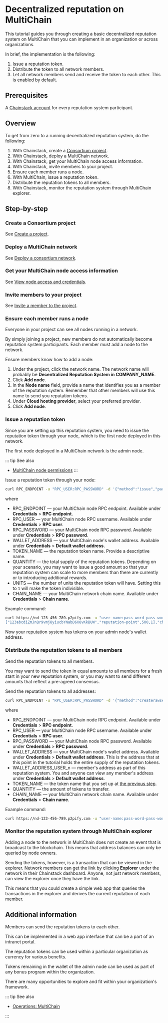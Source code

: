# Decentralized reputation on MultiChain

This tutorial guides you through creating a basic decentralized reputation system on MultiChain that you can implement in an organization or across organizations.

In brief, the implementation is the following:

1. Issue a reputation token.
1. Distribute the token to all network members.
1. Let all network members send and receive the token to each other. This is enabled by default.

## Prerequisites

A [Chainstack account](https://console.chainstack.com/) for every reputation system participant.

## Overview

To get from zero to a running decentralized reputation system, do the following:

1. With Chainstack, create a [Consortium project](/glossary/consortium-project).
1. With Chainstack, deploy a MultiChain network.
1. With Chainstack, get your MultiChain node access information.
1. With Chainstack, invite members to your project.
1. Ensure each member runs a node.
1. With MultiChain, issue a reputation token.
1. Distribute the reputation tokens to all members.
1. With Chainstack, monitor the reputation system through MultiChain explorer.

## Step-by-step

### Create a Consortium project

See [Create a project](/platform/create-a-project).

### Deploy a MultiChain network

See [Deploy a consortium network](/platform/deploy-a-consortium-network).

### Get your MultiChain node access information

See [View node access and credentials](/platform/view-node-access-and-credentials).

### Invite members to your project

See [Invite a member to the project](/platform/invite-a-member-to-the-project).

### Ensure each member runs a node

Everyone in your project can see all nodes running in a network.

By simply joining a project, new members do not automatically become reputation system participants. Each member must add a node to the network.

Ensure members know how to add a node:

1. Under the project, click the network name. The network name will probably be **Decentralized Reputation System in COMPANY_NAME**.
1. Click **Add node**.
1. In the **Node name** field, provide a name that identifies you as a member of the reputation system. Remember that other members will use this name to send you reputation tokens.
1. Under **Cloud hosting provider**, select your preferred provider.
1. Click **Add node**.

### Issue a reputation token

Since you are setting up this reputation system, you need to issue the reputation token through your node, which is the first node deployed in this network.

The first node deployed in a MultiChain network is the admin node.

::: tip See also
* [MultiChain node permissions](/operations/multichain/node-permissions)
:::

Issue a reputation token through your node:

``` sh
curl RPC_ENDPOINT -u "RPC_USER:RPC_PASSWORD" -d '{"method":"issue","params":["WALLET_ADDRESS","TOKEN_NAME",QUANTITY,UNITS],"chain_name":"CHAIN_NAME"}'
```

where

* RPC_ENDPOINT — your MultiChain node RPC endpoint. Available under **Credentials** > **RPC endpoint**.
* RPC_USER — your MultiChain node RPC username. Available under **Credentials** > **RPC user**.
* RPC_PASSWORD — your MultiChain node RPC password. Available under **Credentials** > **RPC password**.
* WALLET_ADDRESS — your MultiChain node's wallet address. Available under **Credentials** > **Default wallet address**.
* TOKEN_NAME — the reputation token name. Provide a descriptive name.
* QUANTITY — the total supply of the reputation tokens. Depending on your scenario, you may want to issue a good amount so that your reputation system can scale to more members than there are currently or to introducing additional rewards.
* UNITS — the number of units the reputation token will have. Setting this to `1` will make the token indivisible.
* CHAIN_NAME — your MultiChain network chain name. Available under **Credentials** > **Chain name**.

Example command:

``` sh
curl https://nd-123-456-789.p2pify.com -u "user-name:pass-word-pass-word-pass-word" -d '{"method":"issue","params":
["123abcdiZmJnQr9vmj8yiucbYNabD6X8vKkBUW","reputation-point",500,1],"chain_name":"nw-123-456-7"}'
```

Now your reputation system has tokens on your admin node's wallet address.

### Distribute the reputation tokens to all members

Send the reputation tokens to all members.

You may want to send the token in equal amounts to all members for a fresh start in your new reputation system, or you may want to send different amounts that reflect a pre-agreed consensus.

Send the reputation tokens to all addresses:

``` sh
curl RPC_ENDPOINT -u "RPC_USER:RPC_PASSWORD" -d '{"method":"createrawsendfrom","params":["WALLET_ADDRESS",{"WALLET_ADDRESS_USER_n":{"TOKEN_NAME":QUANTITY},"WALLET_ADDRESS_USER_n":{"TOKEN_NAME":QUANTITY},"WALLET_ADDRESS_USER_n":{"TOKEN_NAME":QUANTITY}},[],"send"],"chain_name":"CHAIN_NAME"}'
```
where

* RPC_ENDPOINT — your MultiChain node RPC endpoint. Available under **Credentials** > **RPC endpoint**.
* RPC_USER — your MultiChain node RPC username. Available under **Credentials** > **RPC user**.
* RPC_PASSWORD — your MultiChain node RPC password. Available under **Credentials** > **RPC password**.
* WALLET_ADDRESS — your MultiChain node's wallet address. Available under **Credentials** > **Default wallet address**. This is the address that at this point in the tutorial holds the entire supply of the reputation tokens.
* WALLET_ADDRESS_USER_n — member's address as part of this reputation system. You and anyone can view any member's address under **Credentials** > **Default wallet address**.
* TOKEN_NAME — the token name that you set up at [the previous step](decentralized-reputation-on-multichain#issue-a-reputation-token).
* QUANTITY — the amount of tokens to transfer.
* CHAIN_NAME — your MultiChain network chain name. Available under **Credentials** > **Chain name**.

Example command:

``` sh
curl https://nd-123-456-789.p2pify.com -u "user-name:pass-word-pass-word-pass-word" -d '{"method":"createrawsendfrom","params":["123abcdiZmJnQr9vmj8yiucbYNabD6X8vKkBUW",{"1ABC2aBCXxXC1Q2zSinXSxbD7zLANs3jc8RPYn6":{"reputation-point":10},"1Ab2jTzTFw1aJvcYMD3GcNpZcziXBFdyUGsBvC":{"reputation-point":10},"1Ab2CSx43hHhBSrozJitfkXf3jefT5ZvG6EgvS":{"reputation-point":10}},[],"send"], "chain_name":"nw-123-456-7"}'
```

### Monitor the reputation system through MultiChain explorer

Adding a node to the network in MultiChain does not create an event that is broadcast to the blockchain. This means that address balances can only be queried by node owners.

Sending the tokens, however, is a transaction that can be viewed in the explorer. Network members can get the link by clicking **Explorer** under the network in their Chainstack dashboard. Anyone, not just network members, can view the explorer once they have the link.

This means that you could create a simple web app that queries the transactions in the explorer and derives the current reputation of each member.

## Additional information

Members can send the reputation tokens to each other.

This can be implemented in a web app interface that can be a part of an intranet portal.

The reputation tokens can be used within a particular organization as currency for various benefits.

Tokens remaining in the wallet of the admin node can be used as part of any bonus program within the organization.

There are many opportunities to explore and fit within your organization's framework.

::: tip See also

* [Operations: MultiChain](/operations/multichain/)

:::

